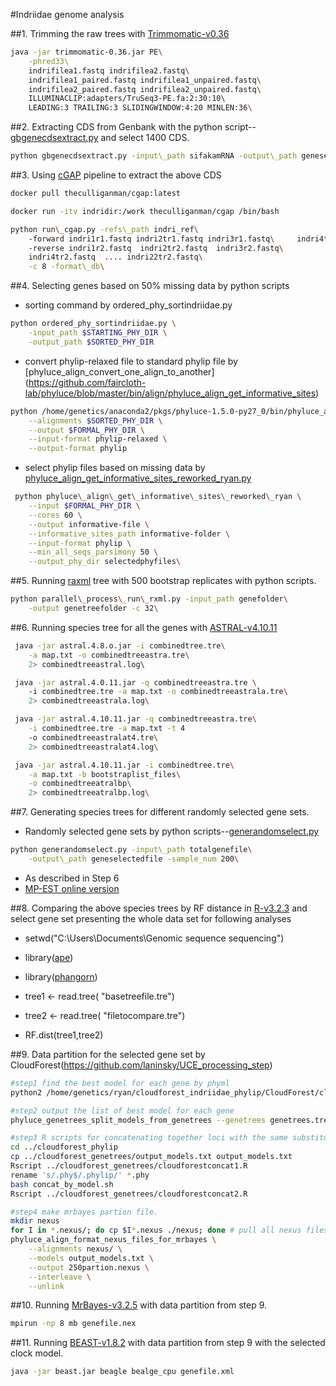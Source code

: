 #Indriidae genome analysis

##1. Trimming the raw trees with [Trimmomatic-v0.36](http://www.usadellab.org/cms/?page=trimmomatic)
```bash
java -jar trimmomatic-0.36.jar PE\
	-phred33\  
	indrifilea1.fastq indrifilea2.fastq\  
	indrifilea1_paired.fastq indrifilea1_unpaired.fastq\  
	indrifilea2_paired.fastq indrifilea2_unpaired.fastq\  
	ILLUMINACLIP:adapters/TruSeq3-PE.fa:2:30:10\  
	LEADING:3 TRAILING:3 SLIDINGWINDOW:4:20 MINLEN:36\  
```
##2. Extracting CDS from Genbank with the python script--[gbgenecdsextract.py](https://github.com/leirhyh/Indriidae-genome-analysis/blob/master/gbgenecdsextract.py) and select 1400 CDS.
```bash 
python gbgenecdsextract.py -input\_path sifakamRNA -output\_path geneselected
```

##3. Using [cGAP](https://github.com/TheCulliganMan/cgap) pipeline to extract the above CDS
```bash
docker pull theculliganman/cgap:latest  

docker run -itv indridir:/work theculliganman/cgap /bin/bash

python run\_cgap.py -refs\_path indri_ref\ 
	-forward indri1r1.fastq indri2tr1.fastq indri3r1.fastq\  	indri4tr1.fastq .... indri22tr1.fastq\ 
	-reverse indri1r2.fastq  indri2tr2.fastq  indri3r2.fastq\
	indri4tr2.fastq  .... indri22tr2.fastq\
	-c 8 -format\_db\
```

##4. Selecting genes based on 50% missing data by python scripts
* sorting command by ordered\_phy\_sortindriidae.py
```bash
python ordered_phy_sortindriidae.py \
	-input_path $STARTING_PHY_DIR \
	-output_path $SORTED_PHY_DIR
```
* convert phylip-relaxed file to standard phylip file by [phyluce_align_convert_one_align_to_another] (https://github.com/faircloth-lab/phyluce/blob/master/bin/align/phyluce_align_get_informative_sites)
```bash
python /home/genetics/anaconda2/pkgs/phyluce-1.5.0-py27_0/bin/phyluce_align_convert_one_align_to_another \
	--alignments $SORTED_PHY_DIR \
	--output $FORMAL_PHY_DIR \
	--input-format phylip-relaxed \
	--output-format phylip
```
* select phylip files based on missing data by [phyluce_align_get_informative_sites_reworked_ryan.py](https://github.com/TheCulliganMan/phyluce/blob/master/bin/align/phyluce_align_get_informative_sites_reworked_ryan.py)
```bash
 python phyluce\_align\_get\_informative\_sites\_reworked\_ryan \
	--input $FORMAL_PHY_DIR \
	--cores 60 \
	--output informative-file \
	--informative_sites_path informative-folder \
	--input-format phylip \
	--min_all_seqs_parsimony 50 \
	--output_phy_dir selectedphyfiles\
```

##5. Running [raxml](http://sco.h-its.org/exelixis/software.html) tree with 500 bootstrap replicates with python scripts.
```bash
python parallel\_process\_run\_rxml.py -input_path genefolder\
	-output genetreefolder -c 32\  
```

##6. Running species tree for all the genes with [ASTRAL-v4.10.11](https://github.com/smirarab/ASTRAL)
```bash
 java -jar astral.4.8.o.jar -i combinedtree.tre\
	-a map.txt -o combinedtreeastra.tre\
	2> combinedtreeastral.log\  

 java -jar astral.4.0.11.jar -q combinedtreeastra.tre \  
	-i combinedtree.tre -a map.txt -o combinedtreeastrala.tre\
	2> combinedtreeastrala.log\

 java -jar astral.4.10.11.jar -q combinedtreeastra.tre\
	-i combinedtree.tre -a map.txt -t 4 
	-o combinedtreeastralat4.tre\
	2> combinedtreeastralat4.log\

 java -jar astral.4.10.11.jar -i combinedtree.tre\
	-a map.txt -b bootstraplist_files\
	-o combinedtreeatralbp\
	2> combinedtreeatralbp.log\
```

##7. Generating species trees for different randomly selected gene sets.
* Randomly selected gene sets by python scripts--[generandomselect.py](https://gist.github.com/leirhyh/932136d61ac9fd40d11e0ee79b151637)  
```bash	
python generandomselect.py -input\_path totalgenefile\
	-output\_path geneselectedfile -sample_num 200\
```
* As described in Step 6
* [MP-EST online version](http://bioinformatics.publichealth.uga.edu/SpeciesTreeAnalysis/index.php) 

##8. Comparing the above species trees by RF distance in [R-v3.2.3](https://www.r-project.org/) and select gene  set presenting the whole data set for following analyses

* setwd("C:\\Users\\Documents\\Genomic sequence sequencing")  

* library([ape](https://cran.r-project.org/web/packages/ape/index.html))  

* library([phangorn](http://cran.fhcrc.org/web/packages/phangorn/index.html))  
 
* tree1 <- read.tree( "basetreefile.tre")  

* tree2 <- read.tree( "filetocompare.tre")  

* RF.dist(tree1,tree2)  

##9. Data partition for the selected gene set by CloudForest(https://github.com/laninsky/UCE_processing_step)
```bash
#step1 find the best model for each gene by phyml
python2 /home/genetics/ryan/cloudforest_indriidae_phylip/CloudForest/cloudforest/cloudforest_mpi.py 250geneset cloudforest_genetrees genetrees  /home/genetics/ryan/cloudforest_indriidae_phylip/CloudForest/cloudforest/binaries/PhyML3linux64 --cores 30 --parallelism multiprocessing | tee cloudforest.log

#step2 output the list of best model for each gene
phyluce_genetrees_split_models_from_genetrees --genetrees genetrees.tre --output output_models.txt

#step3 R scripts for concatenating together loci with the same substitution model. Make sure you have the two cloudforestconcat Rscripts in the clouldforest_phylip directory 
cd ../cloudforest_phylip
cp ../cloudforest_genetrees/output_models.txt output_models.txt
Rscript ../cloudforest_genetrees/cloudforestconcat1.R
rename 's/.phy$/.phylip/' *.phy
bash concat_by_model.sh
Rscript ../cloudforest_genetrees/cloudforestconcat2.R 

#step4 make mrbayes partion file.
mkdir nexus
for I in *.nexus/; do cp $I*.nexus ./nexus; done # pull all nexus files
phyluce_align_format_nexus_files_for_mrbayes \
    --alignments nexus/ \
    --models output_models.txt \
    --output 250partion.nexus \
    --interleave \
    --unlink
```
##10. Running [MrBayes-v3.2.5](http://mrbayes.sourceforge.net/) with data partition from step 9.
```bash
mpirun -np 8 mb genefile.nex
```

##11. Running [BEAST-v1.8.2](http://beast.bio.ed.ac.uk/downloads) with data partition from step 9 with the selected clock model.
```bash
java -jar beast.jar beagle bealge_cpu genefile.xml
```

